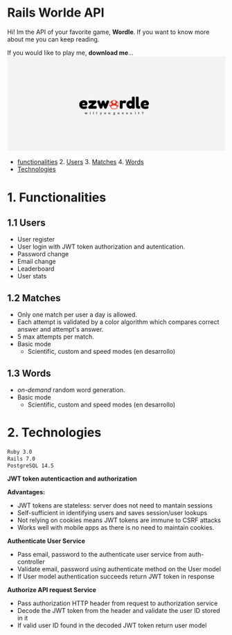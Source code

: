 
# Rails Worlde API
Hi! Im the API of your favorite game, **Wordle**. If you want to know more about me you can keep reading.

If you would like to play me, **download me**...
![ezwordle logo :)](./public/ezwordle_logo.png)


 - [ functionalities](#functionalities)
	2. [Users](#users)
	3. [Matches](#matches)
	4. [Words](#words)
 - [Technologies](#technologies)

<a name="functionalities"></a>
# 1. Functionalities
<a name="users"></a>
## 1.1 Users
 - User register
 - User login with JWT token authorization and autentication.
 - Password change
 - Email change
 - Leaderboard
 - User stats

<a name="matches"></a>
## 1.2 Matches

 - Only one match per user a day is allowed.
 - Each attempt is validated by a color algorithm which compares correct answer and attempt's answer.
 - 5 max attempts per match.
 - Basic mode
	 -  Scientific, custom and speed modes (en desarrollo)
<a name="words"></a>
## 1.3 Words
 - *on-demand* random word generation.
 - Basic mode
	 -  Scientific, custom and speed modes (en desarrollo)
<a name="technologies"></a>
# 2. Technologies

    Ruby 3.0
    Rails 7.0
    PostgreSQL 14.5

**JWT token autenticaction and authorization**

**Advantages:**
 - JWT tokens are stateless: server does not need to mantain sessions
 - Self-sufficient in identifying users and saves session/user lookups
 - Not relying on cookies means JWT tokens are immune to CSRF attacks
 - Works well with mobile apps as there is no need to maintain cookies.

**Authenticate User Service**

 - Pass email, password to the authenticate user service from auth-controller
 - Validate email, password using authenticate method on the User model
 - If User model authentication succeeds return JWT token in response

 **Authorize API request Service**


 - Pass authorization HTTP header from request to authorization service
 - Decode the JWT token from the header and validate the user ID stored in it
 - If valid user ID found in the decoded JWT token return user model
